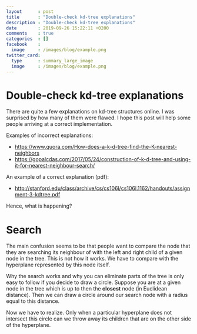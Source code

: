 ```yaml
---
layout      : post
title       : "Double-check kd-tree explanations"
description : "Double-check kd-tree explanations"
date        : 2019-09-26 15:22:11 +0200
comments    : true
categories  : []
facebook    :
  image     : /images/blog/example.png
twitter_card:
  type      : summary_large_image
  image     : /images/blog/example.png
---
```


# Double-check kd-tree explanations

There are quite a few explanations on kd-tree structures online. I was surprised by how many of them were flawed. I
hope this post will help some people arriving at a correct implementation.

Examples of incorrect explanations:

* <https://www.quora.com/How-does-a-k-d-tree-find-the-K-nearest-neighbors>
* <https://gopalcdas.com/2017/05/24/construction-of-k-d-tree-and-using-it-for-nearest-neighbour-search/>

An example of a correct explanation (pdf):

* <http://stanford.edu/class/archive/cs/cs106l/cs106l.1162/handouts/assignment-3-kdtree.pdf>

<!--more-->

Hence, what is happening? 

# Search

The main confusion seems to be that people want to compare the node that they are searching its neighbour of with the
left and right child of a given node in the tree. This is not how it works. We have to compare with the hyperplane
represented by this node itself.

Why the search works and why you can eliminate parts of the tree is only easy to follow if you decide to draw a 
circle. Suppose you are at a given node in the tree which is up to then the **closest** node (in Euclidean distance).
Then we can draw a circle around our search node with a radius equal to this distance.

Now we have to realize. Only when a particular hyperplane does not intersect this circle can we throw away its 
children that are on the other side of the hyperplane.
